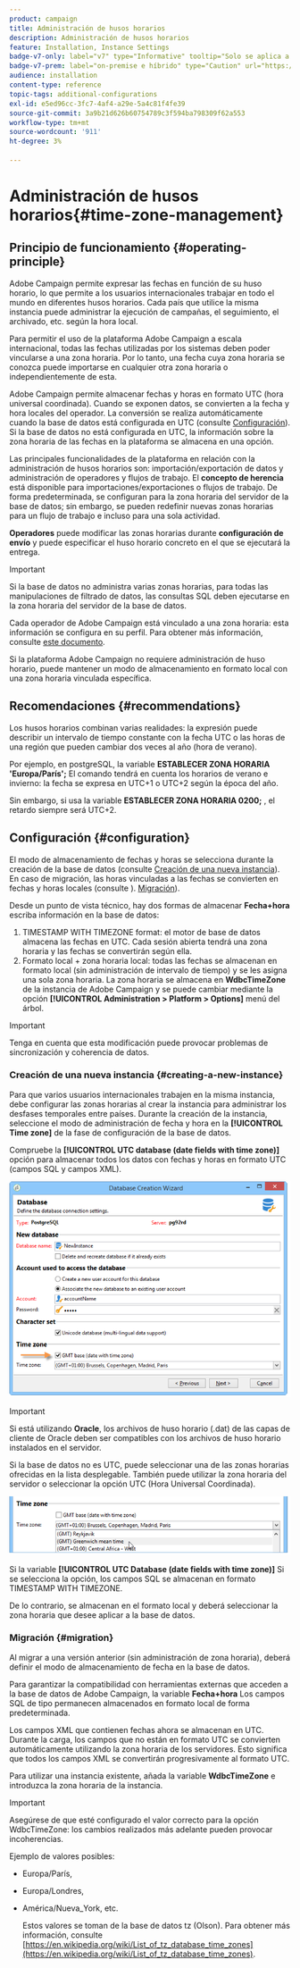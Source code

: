 ```yaml
---
product: campaign
title: Administración de husos horarios
description: Administración de husos horarios
feature: Installation, Instance Settings
badge-v7-only: label="v7" type="Informative" tooltip="Solo se aplica a Campaign Classic v7"
badge-v7-prem: label="on-premise e híbrido" type="Caution" url="https://experienceleague.adobe.com/docs/campaign-classic/using/installing-campaign-classic/architecture-and-hosting-models/hosting-models-lp/hosting-models.html?lang=es" tooltip="Se aplica solo a implementaciones On-premise e híbridas"
audience: installation
content-type: reference
topic-tags: additional-configurations
exl-id: e5ed96cc-3fc7-4af4-a29e-5a4c81f4fe39
source-git-commit: 3a9b21d626b60754789c3f594ba798309f62a553
workflow-type: tm+mt
source-wordcount: '911'
ht-degree: 3%

---
```


# Administración de husos horarios{#time-zone-management}



## Principio de funcionamiento {#operating-principle}

Adobe Campaign permite expresar las fechas en función de su huso horario, lo que permite a los usuarios internacionales trabajar en todo el mundo en diferentes husos horarios. Cada país que utilice la misma instancia puede administrar la ejecución de campañas, el seguimiento, el archivado, etc. según la hora local.

Para permitir el uso de la plataforma Adobe Campaign a escala internacional, todas las fechas utilizadas por los sistemas deben poder vincularse a una zona horaria. Por lo tanto, una fecha cuya zona horaria se conozca puede importarse en cualquier otra zona horaria o independientemente de esta.

Adobe Campaign permite almacenar fechas y horas en formato UTC (hora universal coordinada). Cuando se exponen datos, se convierten a la fecha y hora locales del operador. La conversión se realiza automáticamente cuando la base de datos está configurada en UTC (consulte [Configuración](#configuration)). Si la base de datos no está configurada en UTC, la información sobre la zona horaria de las fechas en la plataforma se almacena en una opción.

Las principales funcionalidades de la plataforma en relación con la administración de husos horarios son: importación/exportación de datos y administración de operadores y flujos de trabajo. El **concepto de herencia** está disponible para importaciones/exportaciones o flujos de trabajo. De forma predeterminada, se configuran para la zona horaria del servidor de la base de datos; sin embargo, se pueden redefinir nuevas zonas horarias para un flujo de trabajo e incluso para una sola actividad.

**Operadores** puede modificar las zonas horarias durante **configuración de envío** y puede especificar el huso horario concreto en el que se ejecutará la entrega.

>[!IMPORTANT]
>
>Si la base de datos no administra varias zonas horarias, para todas las manipulaciones de filtrado de datos, las consultas SQL deben ejecutarse en la zona horaria del servidor de la base de datos.

Cada operador de Adobe Campaign está vinculado a una zona horaria: esta información se configura en su perfil. Para obtener más información, consulte [este documento](../../platform/using/access-management.md).

Si la plataforma Adobe Campaign no requiere administración de huso horario, puede mantener un modo de almacenamiento en formato local con una zona horaria vinculada específica.

## Recomendaciones {#recommendations}

Los husos horarios combinan varias realidades: la expresión puede describir un intervalo de tiempo constante con la fecha UTC o las horas de una región que pueden cambiar dos veces al año (hora de verano).

Por ejemplo, en postgreSQL, la variable **ESTABLECER ZONA HORARIA &#39;Europa/París&#39;;** El comando tendrá en cuenta los horarios de verano e invierno: la fecha se expresa en UTC+1 o UTC+2 según la época del año.

Sin embargo, si usa la variable **ESTABLECER ZONA HORARIA 0200;** , el retardo siempre será UTC+2.

## Configuración {#configuration}

El modo de almacenamiento de fechas y horas se selecciona durante la creación de la base de datos (consulte [Creación de una nueva instancia](#creating-a-new-instance)). En caso de migración, las horas vinculadas a las fechas se convierten en fechas y horas locales (consulte ). [Migración](#migration)).

Desde un punto de vista técnico, hay dos formas de almacenar **Fecha+hora** escriba información en la base de datos:

1. TIMESTAMP WITH TIMEZONE format: el motor de base de datos almacena las fechas en UTC. Cada sesión abierta tendrá una zona horaria y las fechas se convertirán según ella.
1. Formato local + zona horaria local: todas las fechas se almacenan en formato local (sin administración de intervalo de tiempo) y se les asigna una sola zona horaria. La zona horaria se almacena en **WdbcTimeZone** de la instancia de Adobe Campaign y se puede cambiar mediante la opción **[!UICONTROL Administration > Platform > Options]** menú del árbol.

>[!IMPORTANT]
>
>Tenga en cuenta que esta modificación puede provocar problemas de sincronización y coherencia de datos.

### Creación de una nueva instancia {#creating-a-new-instance}

Para que varios usuarios internacionales trabajen en la misma instancia, debe configurar las zonas horarias al crear la instancia para administrar los desfases temporales entre países. Durante la creación de la instancia, seleccione el modo de administración de fecha y hora en la **[!UICONTROL Time zone]** de la fase de configuración de la base de datos.

Compruebe la **[!UICONTROL UTC database (date fields with time zone)]** opción para almacenar todos los datos con fechas y horas en formato UTC (campos SQL y campos XML).

![](assets/install_wz_select_utc_option.png)

>[!IMPORTANT]
>
>Si está utilizando **Oracle**, los archivos de huso horario (.dat) de las capas de cliente de Oracle deben ser compatibles con los archivos de huso horario instalados en el servidor.

Si la base de datos no es UTC, puede seleccionar una de las zonas horarias ofrecidas en la lista desplegable. También puede utilizar la zona horaria del servidor o seleccionar la opción UTC (Hora Universal Coordinada).

![](assets/install_wz_unselect_utc_option.png)

Si la variable **[!UICONTROL UTC Database (date fields with time zone)]** Si se selecciona la opción, los campos SQL se almacenan en formato TIMESTAMP WITH TIMEZONE.

De lo contrario, se almacenan en el formato local y deberá seleccionar la zona horaria que desee aplicar a la base de datos.

### Migración {#migration}

Al migrar a una versión anterior (sin administración de zona horaria), deberá definir el modo de almacenamiento de fecha en la base de datos.

Para garantizar la compatibilidad con herramientas externas que acceden a la base de datos de Adobe Campaign, la variable **Fecha+hora** Los campos SQL de tipo permanecen almacenados en formato local de forma predeterminada.

Los campos XML que contienen fechas ahora se almacenan en UTC. Durante la carga, los campos que no están en formato UTC se convierten automáticamente utilizando la zona horaria de los servidores. Esto significa que todos los campos XML se convertirán progresivamente al formato UTC.

Para utilizar una instancia existente, añada la variable **WdbcTimeZone** e introduzca la zona horaria de la instancia.

>[!IMPORTANT]
>
>Asegúrese de que esté configurado el valor correcto para la opción WdbcTimeZone: los cambios realizados más adelante pueden provocar incoherencias.

Ejemplo de valores posibles:

* Europa/París,
* Europa/Londres,
* América/Nueva_York, etc.

  Estos valores se toman de la base de datos tz (Olson). Para obtener más información, consulte [https://en.wikipedia.org/wiki/List_of_tz_database_time_zones](https://en.wikipedia.org/wiki/List_of_tz_database_time_zones).
